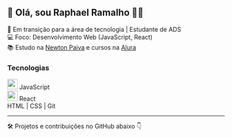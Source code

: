 ## 👋 Olá, sou Raphael Ramalho 👨‍💻

🎯 Em transição para a área de tecnologia | Estudante de ADS  
💻 Foco: Desenvolvimento Web (JavaScript, React)  
📚 Estudo na [Newton Paiva](https://newtonpaiva.edu.br) e cursos na [Alura](https://alura.com.br)

### Tecnologias  
<img src="https://upload.wikimedia.org/wikipedia/commons/thumb/9/99/Unofficial_JavaScript_logo_2.svg/512px-Unofficial_JavaScript_logo_2.svg.png" width="24" /> JavaScript  
<img src="https://static-00.iconduck.com/assets.00/react-icon-2048x2048-o8k3ymqa.png" width="24" /> React  
HTML | CSS | Git  

---

🛠️ Projetos e contribuições no GitHub abaixo 👇
